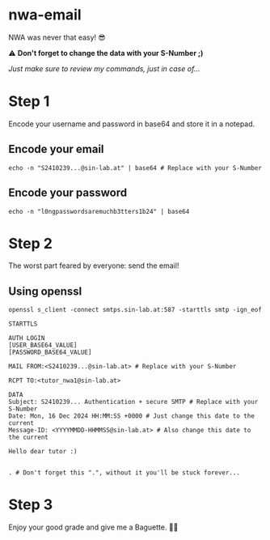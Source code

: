 # nwa-email
NWA was never that easy! 😎

⚠️ **Don't forget to change the data with your S-Number ;)**

*Just make sure to review my commands, just in case of...*

# Step 1
Encode your username and password in base64 and store it in a notepad.

## Encode your email
```
echo -n "S2410239...@sin-lab.at" | base64 # Replace with your S-Number
```

## Encode your password
```
echo -n "l0ngpasswordsaremuchb3tters1b24" | base64
```

# Step 2
The worst part feared by everyone: send the email!

## Using openssl

```
openssl s_client -connect smtps.sin-lab.at:587 -starttls smtp -ign_eof

STARTTLS

AUTH LOGIN
[USER_BASE64_VALUE]
[PASSWORD_BASE64_VALUE]

MAIL FROM:<S2410239...@sin-lab.at> # Replace with your S-Number

RCPT TO:<tutor_nwa1@sin-lab.at>

DATA
Subject: S2410239... Authentication + secure SMTP # Replace with your S-Number
Date: Mon, 16 Dec 2024 HH:MM:SS +0000 # Just change this date to the current
Message-ID: <YYYYMMDD-HHMMSS@sin-lab.at> # Also change this date to the current

Hello dear tutor :)


. # Don't forget this ".", without it you'll be stuck forever...
```

# Step 3
Enjoy your good grade and give me a Baguette. 🥖💫
